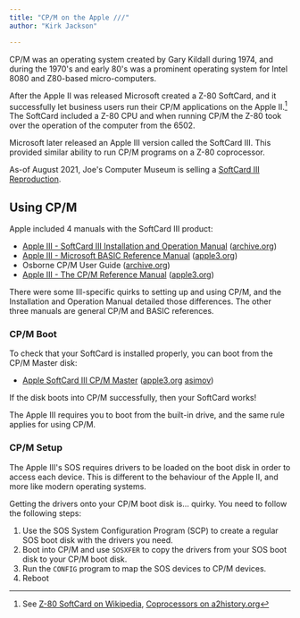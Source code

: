 ```yaml
---
title: "CP/M on the Apple ///"
author: "Kirk Jackson"

---
```


CP/M was an operating system created by Gary Kildall during 1974, and during the 1970's and early 80's was a prominent operating system for Intel 8080 and Z80-based micro-computers.

After the Apple II was released Microsoft created a Z-80 SoftCard, and it successfully let business users run their CP/M applications on the Apple II.[^softcard] The SoftCard included a Z-80 CPU and when running CP/M the Z-80 took over the operation of the computer from the 6502.

Microsoft later released an Apple III version called the SoftCard III. This provided similar ability to run CP/M programs on a Z-80 coprocessor.

As-of August 2021, Joe's Computer Museum is selling a [SoftCard III Reproduction](https://jcm-1.com/product/softcard-iii-reproduction/).

[^softcard]: See [Z-80 SoftCard on Wikipedia](https://en.wikipedia.org/wiki/Z-80_SoftCard), [Coprocessors on a2history.org](https://apple2history.org/history/ah13/#07)

## Using CP/M

Apple included 4 manuals with the SoftCard III product:

- [Apple III - SoftCard III Installation and Operation Manual](Apple_III_Softcard_III_Installation_and_Operation_Manual.pdf) ([archive.org](https://archive.org/details/Apple_III_Softcard_III_Installation_and_Operation_Manual.PDF))
- [Apple III - Microsoft BASIC Reference Manual](Apple_III_Microsoft_BASIC_Reference_Manual_(CP-M).pdf) ([apple3.org](https://www.apple3.org/iiimanuals.html#cpm))
- Osborne CP/M User Guide ([archive.org](https://archive.org/details/osborne-cpm-users-guide_2nd-ed))
- [Apple III - The CP/M Reference Manual](Apple_III_CP-M_Reference_Manual.pdf) ([apple3.org](https://www.apple3.org/iiimanuals.html#cpm))


There were some III-specific quirks to setting up and using CP/M, and the Installation and Operation Manual detailed those differences. The other three manuals are general CP/M and BASIC references.

### CP/M Boot

To check that your SoftCard is installed properly, you can boot from the CP/M Master disk:

- [Apple SoftCard III CP/M Master](APPLEIIICPM.DSK) ([apple3.org](https://www.apple3.org/iiisoftware.html#os) [asimov](https://mirrors.apple2.org.za/ftp.apple.asimov.net/images/apple3/system/os/Apple%20Softcard%20III%20CPM%20Master%20Diskette%20%28076-0002%29%20Apple%201982.dsk))

If the disk boots into CP/M successfully, then your SoftCard works!

The Apple III requires you to boot from the built-in drive, and the same rule applies for using CP/M. 

### CP/M Setup

The Apple III's SOS requires drivers to be loaded on the boot disk in order to access each device. This is different to the behaviour of the Apple II, and more like modern operating systems.

Getting the drivers onto your CP/M boot disk is... quirky. You need to follow the following steps:

1. Use the SOS System Configuration Program (SCP) to create a regular SOS boot disk with the drivers you need.
2. Boot into CP/M and use `SOSXFER` to copy the drivers from your SOS boot disk to your CP/M boot disk.
3. Run the `CONFIG` program to map the SOS devices to CP/M devices.
4. Reboot

